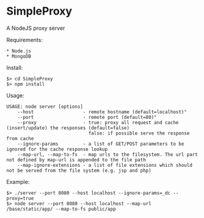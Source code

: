 SimpleProxy
===========

A NodeJS proxy server 

Requirements:

	* Node.js
	* MongoDB

Install:

	$> cd SimpleProxy
	$> npm install

Usage:

	USAGE: node server [options]
		--host					- remote hostname (default=localhost)"
		--port					- remote port (default=80)"
		--proxy					- true: proxy all request and cache (insert/update) the responses (default=false)
								  false: if possible serve the response from cache
		--ignore-params			- a list of GET/POST parameters to be ignored for the cache response lookup
		--map-url, --map-to-fs	- map urls to the filesystem. The url part not defined by map-url is appended to the file path
		--map-ignore-extensions	- a list of file extensions which should not be served from the file system (e.g. jsp and php)

Example:

	$> ./server --port 8080 --host localhost --ignore-params=_dc --proxy=true
	$> node server --port 8080 --host localhost --map-url /base/static/app/ --map-to-fs public/app

